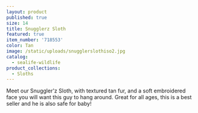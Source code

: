 ```yaml
---
layout: product
published: true
size: 14
title: Snugglerz Sloth
featured: true
item_number: '718553'
color: Tan
image: /static/uploads/snugglerslothiso2.jpg
catalog:
  - sealife-wildlife
product_collections:
  - Sloths
---
```

Meet our Snuggler'z Sloth, with textured tan fur, and a soft embroidered face you will want this guy to hang around. Great for all ages, this is a best seller and he is also safe for baby!
